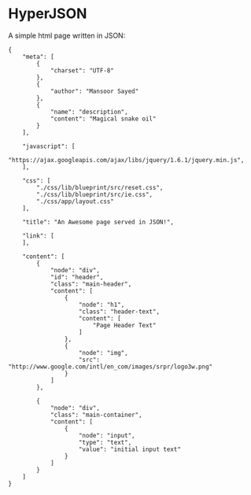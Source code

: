 # HyperJSON
A simple html page written in JSON:
    
    {
        "meta": [
            {
                "charset": "UTF-8"
            },
            {
                "author": "Mansoor Sayed"
            },
            {
                "name": "description",
                "content": "Magical snake oil"
            }
        ],
        
        "javascript": [
            "https://ajax.googleapis.com/ajax/libs/jquery/1.6.1/jquery.min.js",
        ],
        
        "css": [
            "./css/lib/blueprint/src/reset.css",
            "./css/lib/blueprint/src/ie.css",
            "./css/app/layout.css"
        ],
        
        "title": "An Awesome page served in JSON!",
        
        "link": [
        ],
        
        "content": [
            {
                "node": "div",
                "id": "header",
                "class": "main-header",
                "content": [
                    {
                        "node": "h1",
                        "class": "header-text",
                        "content": [
                            "Page Header Text"
                        ]
                    },
                    {
                        "node": "img",
                        "src": "http://www.google.com/intl/en_com/images/srpr/logo3w.png"
                    }
                ]
            },
            
            {
                "node": "div",
                "class": "main-container",
                "content": [
                    {
                        "node": "input",
                        "type": "text",
                        "value": "initial input text"
                    }
                ]
            }
        ]
    }